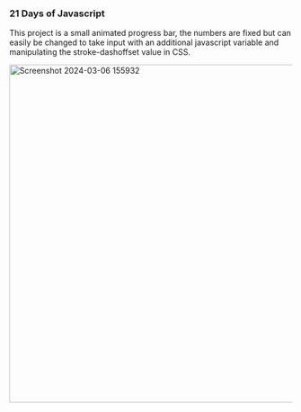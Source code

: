 ### 21 Days of Javascript

This project is a small animated progress bar, the numbers are fixed but can easily be changed to take input with an additional javascript variable and manipulating the stroke-dashoffset value in CSS.

<img width="601" alt="Screenshot 2024-03-06 155932" src="https://github.com/NikolaVekic/21-days-of-javascript/assets/55920607/6c9aff07-af32-4d34-94ca-930fb947543f">

